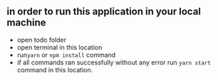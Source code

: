 ## in order to run this application in your local machine

- open todo folder
- open terminal in this location
- run`yarn` or `npm install` command
- if all commands ran successfully without any error run `yarn start` command in this location.
